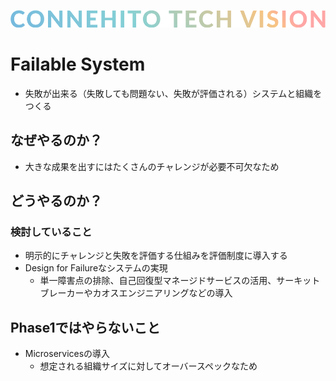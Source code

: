 ![Connehito Tech Vision](../image/txt_tech.png)

# Failable System

* 失敗が出来る（失敗しても問題ない、失敗が評価される）システムと組織をつくる

## なぜやるのか？

* 大きな成果を出すにはたくさんのチャレンジが必要不可欠なため

## どうやるのか？

### 検討していること

* 明示的にチャレンジと失敗を評価する仕組みを評価制度に導入する
* Design for Failureなシステムの実現
  * 単一障害点の排除、自己回復型マネージドサービスの活用、サーキットブレーカーやカオスエンジニアリングなどの導入

## Phase1ではやらないこと

* Microservicesの導入
  * 想定される組織サイズに対してオーバースペックなため
